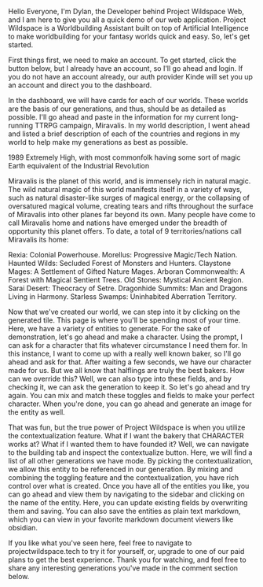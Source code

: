 Hello Everyone, I'm Dylan, the Developer behind Project Wildspace Web, and I am here to give you all a quick demo of our web application. Project Wildspace is a Worldbuilding Assistant built on top of Artificial Intelligence to make worldbuilding for your fantasy worlds quick and easy. So, let's get started.

First things first, we need to make an account. To get started, click the button below, but I already have an account, so I'll go ahead and login. If you do not have an account already, our auth provider Kinde will set you up an account and direct you to the dashboard.

In the dashboard, we will have cards for each of our worlds. These worlds are the basis of our generations, and thus, should be as detailed as possible. I'll go ahead and paste in the information for my current long-running TTRPG campaign, Miravalis. In my world description, I went ahead and listed a brief description of each of the countries and regions in my world to help make my generations as best as possible.

1989
Extremely High, with most commonfolk having some sort of magic
Earth equivalent of the Industrial Revolution

Miravalis is the planet of this world, and is immensely rich in natural magic. The wild natural magic of this world manifests itself in a variety of ways, such as natural disaster-like surges of magical energy, or the collapsing of oversatured magical volume, creating tears and rifts throughout the surface of Miravalis into other planes far beyond its own. Many people have come to call Miravalis home and nations have emerged under the breadth of opportunity this planet offers. To date, a total of 9 territories/nations call Miravalis its home:

Rexia: Colonial Powerhouse.
Morellus: Progressive Magic/Tech Nation.
Haunted Wilds: Secluded Forest of Monsters and Hunters.
Claystone Mages: A Settlement of Gifted Nature Mages.
Arboran Commonwealth: A Forest with Magical Sentient Trees.
Old Stones: Mystical Ancient Region.
Sarai Desert: Theocracy of Setre.
Dragonhide Summits: Man and Dragons Living in Harmony.
Starless Swamps: Uninhabited Aberration Territory.

Now that we've created our world, we can step into it by clicking on the generated tile. This page is where you'll be spending most of your time. Here, we have a variety of entities to generate. For the sake of demonstration, let's go ahead and make a character. Using the prompt, I can ask for a character that fits whatever circumstance I need them for. In this instance, I want to come up with a really well known baker, so I'll go ahead and ask for that. After waiting a few seconds, we have our character made for us. But we all know that halflings are truly the best bakers. How can we override this? Well, we can also type into these fields, and by checking it, we can ask the generation to keep it. So let's go ahead and try again. You can mix and match these toggles and fields to make your perfect character. When you're done, you can go ahead and generate an image for the entity as well.

That was fun, but the true power of Project Wildspace is when you utilize the contextualization feature. What if I want the bakery that CHARACTER works at? What if I wanted them to have founded it? Well, we can navigate to the building tab and inspect the contextualize button. Here, we will find a list of all other generations we have mode. By picking the contextualization, we allow this entity to be referenced in our generation. By mixing and combining the toggling feature and the contextualization, you have rich control over what is created. Once you have all of the entities you like, you can go ahead and view them by navigating to the sidebar and clicking on the name of the entity. Here, you can update existing fields by overwriting them and saving. You can also save the entities as plain text markdown, which you can view in your favorite markdown document viewers like obsidian. 

If you like what you've seen here, feel free to navigate to projectwildspace.tech to try it for yourself, or, upgrade to one of our paid plans to get the best experience. Thank you for watching, and feel free to share any interesting generations you've made in the comment section below.